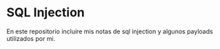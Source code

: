 # SQL Injection
En este repositorio incluire mis notas de sql injection y algunos payloads utilizados por mi.
